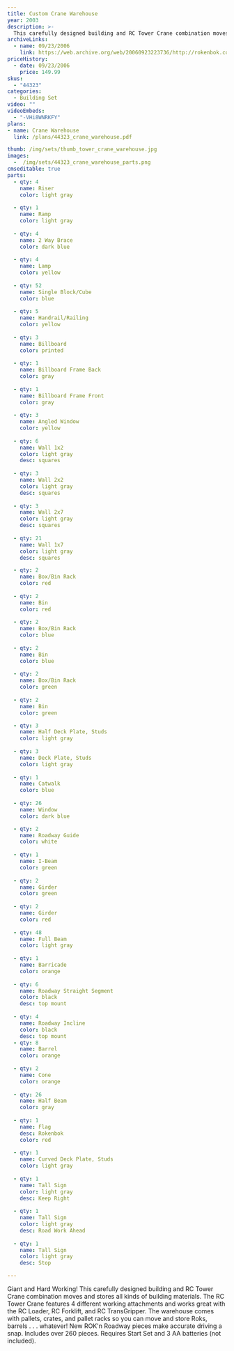 ```yaml
---
title: Custom Crane Warehouse
year: 2003
description: >-
  This carefully designed building and RC Tower Crane combination moves and stores all kinds of building materials. The RC Tower Crane features 4 different working attachments and works great with the RC Loader, RC Forklift, and RC TransGripper.
archiveLinks:
  - name: 09/23/2006
    link: https://web.archive.org/web/20060923223736/http://rokenbok.com/catalog/pd_44623.html
priceHistory:
  - date: 09/23/2006
    price: 149.99
skus:
  - "44323"
categories:
  - Building Set
video: ""
videoEmbeds:
  - "-VHi8WNRKFY"
plans:
- name: Crane Warehouse
  link: /plans/44323_crane_warehouse.pdf

thumb: /img/sets/thumb_tower_crane_warehouse.jpg
images:
  -  /img/sets/44323_crane_warehouse_parts.png
cmseditable: true
parts:
  - qty: 4
    name: Riser
    color: light gray
    
  - qty: 1
    name: Ramp
    color: light gray
    
  - qty: 4
    name: 2 Way Brace
    color: dark blue
    
  - qty: 4
    name: Lamp
    color: yellow
    
  - qty: 52
    name: Single Block/Cube
    color: blue
    
  - qty: 5
    name: Handrail/Railing
    color: yellow
    
  - qty: 3
    name: Billboard
    color: printed
    
  - qty: 1
    name: Billboard Frame Back
    color: gray
    
  - qty: 1
    name: Billboard Frame Front
    color: gray
    
  - qty: 3
    name: Angled Window
    color: yellow
    
  - qty: 6
    name: Wall 1x2
    color: light gray
    desc: squares
    
  - qty: 3
    name: Wall 2x2
    color: light gray
    desc: squares
    
  - qty: 3
    name: Wall 2x7
    color: light gray
    desc: squares
    
  - qty: 21
    name: Wall 1x7
    color: light gray
    desc: squares

  - qty: 2
    name: Box/Bin Rack
    color: red
    
  - qty: 2
    name: Bin
    color: red
    
  - qty: 2
    name: Box/Bin Rack
    color: blue
    
  - qty: 2
    name: Bin
    color: blue
    
  - qty: 2
    name: Box/Bin Rack
    color: green
    
  - qty: 2
    name: Bin
    color: green

  - qty: 3
    name: Half Deck Plate, Studs
    color: light gray
    
  - qty: 3
    name: Deck Plate, Studs
    color: light gray
    
  - qty: 1
    name: Catwalk
    color: blue
    
  - qty: 26
    name: Window
    color: dark blue

  - qty: 2
    name: Roadway Guide
    color: white
    
  - qty: 1
    name: I-Beam
    color: green
    
  - qty: 2
    name: Girder
    color: green
    
  - qty: 2
    name: Girder
    color: red
    
  - qty: 48
    name: Full Beam
    color: light gray
    
  - qty: 1
    name: Barricade
    color: orange
    
  - qty: 6
    name: Roadway Straight Segment
    color: black
    desc: top mount
    
  - qty: 4
    name: Roadway Incline
    color: black
    desc: top mount
  - qty: 8
    name: Barrel
    color: orange
    
  - qty: 2
    name: Cone
    color: orange
    
  - qty: 26
    name: Half Beam
    color: gray
    
  - qty: 1
    name: Flag
    desc: Rokenbok
    color: red
    
  - qty: 1
    name: Curved Deck Plate, Studs
    color: light gray
    
  - qty: 1
    name: Tall Sign
    color: light gray
    desc: Keep Right
    
  - qty: 1
    name: Tall Sign
    color: light gray
    desc: Road Work Ahead
    
  - qty: 1
    name: Tall Sign
    color: light gray
    desc: Stop

---
```

Giant and Hard Working!
  This carefully designed building and RC Tower Crane combination moves and stores all kinds of building materials. The RC Tower Crane features 4 different working attachments and works great with the RC Loader, RC Forklift, and RC TransGripper. The warehouse comes with pallets, crates, and pallet racks so you can move and store Roks, barrels . . . whatever! New ROK'n Roadway pieces make accurate driving a snap. Includes over 260 pieces. Requires Start Set and 3 AA batteries (not included).
